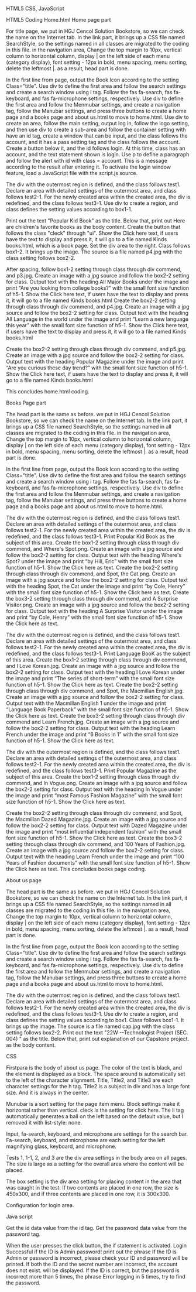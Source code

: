 HTML5 CSS, JavaScript
 
 
 
 
 


HTML5 Coding
Home.html
Home page part
  

For title page, we put in HGJ Cencol Solution Bookstore, so we can check the name on the Internet tab.
In the link part, it brings up a CSS file named SearchStyle, so the settings named in all classes are migrated to the coding in this file. in the navigation area, Change the top margin to 10px, vertical column to horizontal column, display | on the left side of each menu (category display), font setting - 12px in bold, menu spacing, menu sorting, delete the leftmost |. as a result, head part is done.
 
  

In the first line from page, output the Book Icon according to the setting Class="title".
Use div to define the first area and follow the search settings and create a search window using i tag. Follow the fas fa-search, fas fa-keyboard, and fas fa-microphone settings, respectively.
Use div to define the first area and follow the Menmubar settings, and create a navigation tag, follow the Manubar settings, and press three buttons to create a home page and a books page and about us.html to move to home.html.
Use div to create an area, follow the main setting, output log in, follow the logo setting, and then use div to create a sub-area and follow the container setting with have an id tag, create a window that can be input, and the class follows the account, and it has a pass setting tag and the class follows the account.
Create a button below it, and the id follows login. At this time, class has an account, and the text statement shown is login. Use p to define a paragraph and follow the alert with id with class = account. This is a message according to the result after entering it. To activate the login window feature, load a JavaScript file with the script.js source.

 
The div with the outermost region is defined, and the class follows test1.
Declare an area with detailed settings of the outermost area, and class follows test2-1.
For the newly created area within the created area, the div is redefined, and the class follows test3-1.
Use div to create a region, and class defines the setting values according to box1-1.

Print out the text "Popular Kid Book" as the title. Below that, print out Here are children's favorite books as the body content. Create the button that follows the class "cleck" through "ui".
Show the Click here text, if users have the text to display and press it, it will go to a file named Kinds books.html, which is a book page. Set the div area to the right. Class follows box1-2. It brings up the image. The source is a file named p4.jpg with the class setting follows box2-2.
 
After spacing, follow box1-2 setting through class through div commend, and p3.jpg. Create an image with a jpg source and follow the box2-2 setting for class. Output text with the heading All Major Books under the image and print “Are you looking from college books?” with the small font size function of h5-1. Show the Click here text, if users have the text to display and press it, it will go to a file named Kinds books.html
Create the box2-2 setting through class through div commend, and p4.jpg. Create an image with a jpg source and follow the box2-2 setting for class. Output text with the heading All Language in the world under the image and print “Learn a new language this year” with the small font size function of h5-1. Show the Click here text, if users have the text to display and press it, it will go to a file named Kinds books.html



Create the box2-2 setting through class through div commend, and p5.jpg. Create an image with a jpg source and follow the box2-2 setting for class. Output text with the heading Popular Magazine under the image and print “Are you curious these day trend?” with the small font size function of h5-1. Show the Click here text, if users have the text to display and press it, it will go to a file named Kinds books.html
 
This concludes home.html coding.

Books Page part
  
The head part is the same as before. we put in HGJ Cencol Solution Bookstore, so we can check the name on the Internet tab.
In the link part, it brings up a CSS file named SearchStyle, so the settings named in all classes are migrated to the coding in this file. in the navigation area, Change the top margin to 10px, vertical column to horizontal column, display | on the left side of each menu (category display), font setting - 12px in bold, menu spacing, menu sorting, delete the leftmost |. as a result, head part is done.





  
In the first line from page, output the Book Icon according to the setting Class="title".
Use div to define the first area and follow the search settings and create a search window using i tag. Follow the fas fa-search, fas fa-keyboard, and fas fa-microphone settings, respectively.
Use div to define the first area and follow the Menmubar settings, and create a navigation tag, follow the Manubar settings, and press three buttons to create a home page and a books page and about us.html to move to home.html.



  
The div with the outermost region is defined, and the class follows test1.
Declare an area with detailed settings of the outermost area, and class follows test2-1.
For the newly created area within the created area, the div is redefined, and the class follows test3-1. Print Popular Kid Book as the subject of this area.
Create the box1-2 setting through class through div commend, and Where's Spot.png. Create an image with a jpg source and follow the box2-2 setting for class. Output text with the heading Where's Spot? under the image and print “by Hill, Eric” with the small font size function of h5-1. Show the Click here as text.
Create the box2-2 setting through class through div commend, and Spot, the Cat.png. Create an image with a jpg source and follow the box2-2 setting for class. Output text with the heading Spot, the Cat under the image and print “by Cole, Henry” with the small font size function of h5-1. Show the Click here as text.
Create the box3-2 setting through class through div commend, and A Surprise  Visitor.png. Create an image with a jpg source and follow the box2-2 setting for class. Output text with the heading A Surprise Visitor under the image and print “by Cole, Henry” with the small font size function of h5-1. Show the Click here as text.
 
The div with the outermost region is defined, and the class follows test1.
Declare an area with detailed settings of the outermost area, and class follows test2-1.
For the newly created area within the created area, the div is redefined, and the class follows test3-1. Print Language BooK as the subject of this area.
Create the box1-2 setting through class through div commend, and I Love Korean.jpg. Create an image with a jpg source and follow the box2-2 setting for class. Output text with the heading I Love Korean under the image and print “The series of short-term” with the small font size function of h5-1. Show the Click here as text.
Create the box2-2 setting through class through div commend, and Spot, the Macmillan English.jpg. Create an image with a jpg source and follow the box2-2 setting for class. Output text with the Macmillan English 1 under the image and print “Language Book Paperback” with the small font size function of h5-1. Show the Click here as text.
Create the box3-2 setting through class through div commend and Learn French.jpg. Create an image with a jpg source and follow the box2-2 setting for class. Output text with the heading Learn French under the image and print “6 Books in 1” with the small font size function of h5-1. Show the Click here as text.
 
The div with the outermost region is defined, and the class follows test1.
Declare an area with detailed settings of the outermost area, and class follows test2-1.
For the newly created area within the created area, the div is redefined, and the class follows test3-1. Print Popular Magazine as the subject of this area.
Create the box1-2 setting through class through div commend, and In Vogue.png. Create an image with a jpg source and follow the box2-2 setting for class. Output text with the heading In Vogue under the image and print “most Famous Fashion Magazine” with the small font size function of h5-1. Show the Click here as text.

Create the box2-2 setting through class through div commend, and Spot, the Macmillan Dazed Magazine.jpg. Create an image with a jpg source and follow the box2-2 setting for class. Output text with Dazed Magazine under the image and print “most influential independent fashion” with the small font size function of h5-1. Show the Click here as text.
Create the box3-2 setting through class through div commend, and 100 Years of Fashion.jpg. Create an image with a jpg source and follow the box2-2 setting for class. Output text with the heading Learn French under the image and print “100 Years of Fashion documents” with the small font size function of h5-1. Show the Click here as text.
This concludes books page coding.

 
About us page
  
The head part is the same as before. we put in HGJ Cencol Solution Bookstore, so we can check the name on the Internet tab.
In the link part, it brings up a CSS file named SearchStyle, so the settings named in all classes are migrated to the coding in this file. in the navigation area, Change the top margin to 10px, vertical column to horizontal column, display | on the left side of each menu (category display), font setting - 12px in bold, menu spacing, menu sorting, delete the leftmost |. as a result, head part is done.
  
In the first line from page, output the Book Icon according to the setting Class="title".
Use div to define the first area and follow the search settings and create a search window using i tag. Follow the fas fa-search, fas fa-keyboard, and fas fa-microphone settings, respectively.
Use div to define the first area and follow the Menmubar settings, and create a navigation tag, follow the Manubar settings, and press three buttons to create a home page and a books page and about us.html to move to home.html.

  
The div with the outermost region is defined, and the class follows test1.
Declare an area with detailed settings of the outermost area, and class follows test2-1.
For the newly created area within the created area, the div is redefined, and the class follows test3-1.
Use div to create a region, and class defines the setting values according to box1.
Class follows box1-1. It brings up the image. The source is a file named cap.jpg with the class setting follows box2-2.
Print out the text "22W --Technologist Project (SEC. 004) " as the title. Below that, print out explanation of our Capstone project. as the body content. 

CSS
 
Firstpara is the body of about us page. The color of the text is black, and the element is displayed as a block. The space around is automatically set to the left of the character alignment.
Title, Title2, and Title3 are each character settings for the h tag. Title2 is a subject in div and has a large font size. And it is always in the center.
 
Munubar is a sort setting for the page item menu. Block settings make it horizontal rather than vertical.
cleck is the setting for click here. The li tag automatically generates a ball on the left based on the default value, but I removed it with list-style: none.
 
Input, fa-search, keyboard, and microphone are settings for the search bar. Fa-search, keyboard, and microphone are each setting for the left magnifying glass, keyboard, and microphone.
 
Tests 1, 1-1, 2, and 3 are the div area settings in the body area on all pages. The size is large as a setting for the overall area where the content will be placed.
 
The box setting is the div area setting for placing content in the area that was caught in the test. If two contents are placed in one row, the size is 450x300, and if three contents are placed in one row, it is 300x300.
 
Configuration for login area.


Java script 
 
Get the id data value from the id tag.
Get the password data value from the password tag.

When the user presses the click button, the if statement is activated.
Login Successful if the ID is Admin password! print out the phrase
If the ID is Admin or password is incorrect, please check your ID and password will be printed.
If both the ID and the secret number are incorrect, the account does not exist. will be displayed.
If the ID is correct, but the password is incorrect more than 5 times, the phrase Error logging in 5 times, try to find the password.
